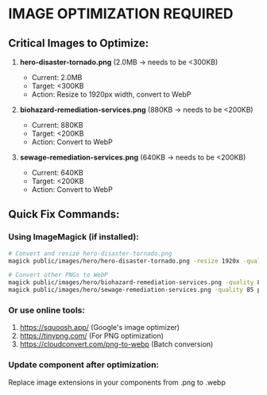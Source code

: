 
# IMAGE OPTIMIZATION REQUIRED

## Critical Images to Optimize:

1. **hero-disaster-tornado.png** (2.0MB → needs to be <300KB)
   - Current: 2.0MB
   - Target: <300KB
   - Action: Resize to 1920px width, convert to WebP

2. **biohazard-remediation-services.png** (880KB → needs to be <200KB)
   - Current: 880KB
   - Target: <200KB
   - Action: Convert to WebP

3. **sewage-remediation-services.png** (640KB → needs to be <200KB)
   - Current: 640KB
   - Target: <200KB
   - Action: Convert to WebP

## Quick Fix Commands:

### Using ImageMagick (if installed):
```bash
# Convert and resize hero-disaster-tornado.png
magick public/images/hero/hero-disaster-tornado.png -resize 1920x -quality 85 public/images/hero/hero-disaster-tornado.webp

# Convert other PNGs to WebP
magick public/images/hero/biohazard-remediation-services.png -quality 85 public/images/hero/biohazard-remediation-services.webp
magick public/images/hero/sewage-remediation-services.png -quality 85 public/images/hero/sewage-remediation-services.webp
```

### Or use online tools:
1. https://squoosh.app/ (Google's image optimizer)
2. https://tinypng.com/ (For PNG optimization)
3. https://cloudconvert.com/png-to-webp (Batch conversion)

### Update component after optimization:
Replace image extensions in your components from .png to .webp
